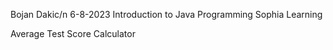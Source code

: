 Bojan Dakic/n
6-8-2023
Introduction to Java Programming
Sophia Learning

Average Test Score Calculator 
